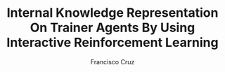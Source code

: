 ---
paperId: 16
author: Francisco Cruz
publicationauthor: Cruz, F. 
title: Internal Knowledge Representation On Trainer Agents By Using Interactive Reinforcement Learning
pdf: --
poster: --
alt: --
type: Poster
topic: Robotics
link: --
conference: neurips
year: 2018
tags: neurips-2018
location: Montreal, Canada
---